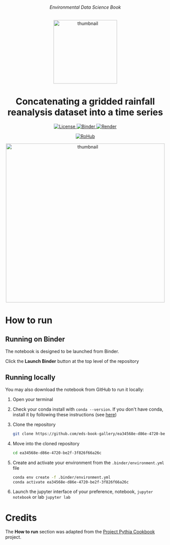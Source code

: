 <div align="center">
    <h6>Environmental Data Science Book</h6>
</div>

<p align="center">
<img src="https://github.com/alan-turing-institute/environmental-ds-book/blob/master/book/figures/logo/logo.png?raw=True" alt="thumbnail" width="200"/>
</p>

<div align="center">
    <h1>Concatenating a gridded rainfall reanalysis dataset into a time series</h1>
</div>

<p align="center">
    <a href="https://github.com/eds-book-gallery/ea34568e-d86e-4720-be2f-3f826f66a26c/blob/main/LICENSE">
        <img alt="License" src="https://img.shields.io/badge/License-MIT-yellow.svg">
    </a>
    <a href="https://notebooks.gesis.org/binder/v2/gh/eds-book-gallery/ea34568e-d86e-4720-be2f-3f826f66a26c/main?labpath=notebook.ipynb">
        <img alt="Binder" src="https://mybinder.org/badge_logo.svg">
    </a>
    <a href="https://github.com/eds-book-gallery/ea34568e-d86e-4720-be2f-3f826f66a26c/actions/workflows/render.yaml">
        <img alt="Render" src="https://github.com/eds-book-gallery/ea34568e-d86e-4720-be2f-3f826f66a26c/actions/workflows/render.yaml/badge.svg">
    </a>
    <br/>
</p>

<p align="center">
    <a href="https://w3id.org/ro-id/ea34568e-d86e-4720-be2f-3f826f66a26c">
        <img alt="RoHub" src="https://img.shields.io/badge/RoHub-FAIR_Executable_Research_Object-2ea44f?logo=Open+Access&logoColor=blue">
    </a>
</p>

<p align="center">
<img src="https://user-images.githubusercontent.com/13321552/222993151-0944cd52-df0e-4b58-afb0-525c3bc00d6e.png?raw=True" alt="thumbnail" width="500"/>
</p>

# How to run

## Running on Binder
The notebook is designed to be launched from Binder. 

Click the **Launch Binder** button at the top level of the repository

## Running locally
You may also download the notebook from GitHub to run it locally:
1. Open your terminal

2. Check your conda install with `conda --version`. If you don't have conda, install it by following these instructions (see [here](https://docs.conda.io/en/latest/miniconda.html))

3. Clone the repository
    ```bash
    git clone https://github.com/eds-book-gallery/ea34568e-d86e-4720-be2f-3f826f66a26c.git
    ```

4. Move into the cloned repository
    ```bash
    cd ea34568e-d86e-4720-be2f-3f826f66a26c
    ```

5. Create and activate your environment from the `.binder/environment.yml` file
    ```bash
    conda env create -f .binder/environment.yml
    conda activate ea34568e-d86e-4720-be2f-3f826f66a26c
    ```  

6. Launch the jupyter interface of your preference, notebook, `jupyter notebook` or lab `jupyter lab`

# Credits
The **How to run** section was adapted from the [Project Pythia Cookbook](https://cookbooks.projectpythia.org/) project.
